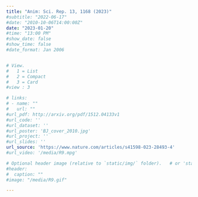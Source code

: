 ```yaml
---
title: "Anim: Sci. Rep. 13, 1168 (2023)"
#subtitle: "2022-06-17"
#date: "2010-10-06T14:00:00Z"
date: "2023-01-20"
#time: "13:00 PM"
#show_date: false
#show_time: false
#date_format: Jan 2006


# View.
#   1 = List
#   2 = Compact
#   3 = Card
#view : 3

# links:
# - name: ""
#   url: ""
#url_pdf: http://arxiv.org/pdf/1512.04133v1
#url_code: ''
#url_dataset: ''
#url_poster: 'BJ_cover_2010.jpg'
#url_project: ''
#url_slides: ''
url_source: 'https://www.nature.com/articles/s41598-023-28493-4'
#url_video: '/media/R9.mpg'

# Optional header image (relative to `static/img/` folder).   # or 'static/media' folder ?
#header:
#  caption: ""
#image: "/media/R9.gif"

---
```



